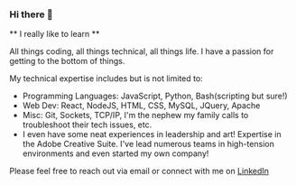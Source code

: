### Hi there 👋

** I really like to learn **

All things coding, all things technical, all things life. I have a passion for getting to the bottom of things. 

My technical expertise includes but is not limited to: 

- Programming Languages: JavaScript, Python, Bash(scripting but sure!)
- Web Dev: React, NodeJS, HTML, CSS, MySQL, JQuery, Apache
- Misc: Git, Sockets, TCP/IP, I'm the nephew my family calls to troubleshoot their tech issues, etc. 
- I even have some neat experiences in leadership and art! Expertise in the Adobe Creative Suite. I've lead numerous teams in high-tension environments and even started my own company! 

Please feel free to reach out via email or connect with me on [LinkedIn](https://www.linkedin.com/in/jsnlps94/)

